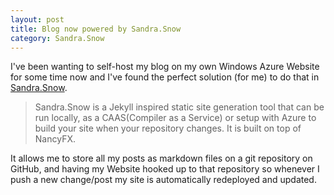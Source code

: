```yaml
---
layout: post
title: Blog now powered by Sandra.Snow
category: Sandra.Snow
---
```


I've been wanting to self-host my blog on my own Windows Azure Website for some time now and I've found the perfect solution (for me) to do that in [Sandra.Snow](https://github.com/Sandra/Sandra.Snow).

> Sandra.Snow is a Jekyll inspired static site generation tool that can be run locally, as a CAAS(Compiler as a Service) or setup with Azure to build your site when your repository changes. It is built on top of NancyFX.

It allows me to store all my posts as markdown files on a git repository on GitHub, and having my Website hooked up to that repository so whenever I push a new change/post my site is automatically redeployed and updated.
